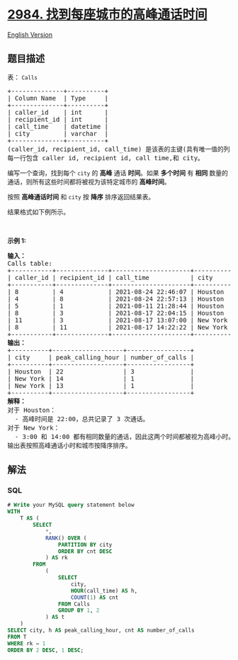 # [2984. 找到每座城市的高峰通话时间](https://leetcode.cn/problems/find-peak-calling-hours-for-each-city)

[English Version](/solution/2900-2999/2984.Find%20Peak%20Calling%20Hours%20for%20Each%20City/README_EN.md)

## 题目描述

<!-- 这里写题目描述 -->

<p>表：&nbsp;<code>Calls</code></p>

<pre>
+--------------+----------+
| Column Name  | Type     |
+--------------+----------+
| caller_id    | int      |
| recipient_id | int      |
| call_time    | datetime |
| city         | varchar  |
+--------------+----------+
(caller_id, recipient_id, call_time) 是该表的主键(具有唯一值的列)。
每一行包含 caller id, recipient id, call time,和 city。
</pre>

<p>编写一个查询，找到每个 <code>city</code>&nbsp;的 <strong>高峰</strong> 通话 <b>时间</b>。如果 <strong>多个时间</strong>&nbsp;有 <strong>相同</strong> 数量的通话，则所有这些时间都将被视为该特定城市的 <strong>高峰时间</strong>。</p>

<p>按照 <strong>高峰通话时间</strong>&nbsp;和<em> </em><code>city</code><em> </em>按 <strong>降序</strong> 排序返回结果表。</p>

<p>结果格式如下例所示。</p>

<p>&nbsp;</p>

<p><b>示例 1:</b></p>

<pre>
<b>输入：</b>
Calls table:
+-----------+--------------+---------------------+----------+
| caller_id | recipient_id | call_time           | city     |
+-----------+--------------+---------------------+----------+
| 8         | 4            | 2021-08-24 22:46:07 | Houston  |
| 4         | 8            | 2021-08-24 22:57:13 | Houston  |  
| 5         | 1            | 2021-08-11 21:28:44 | Houston  |  
| 8         | 3            | 2021-08-17 22:04:15 | Houston  |
| 11        | 3            | 2021-08-17 13:07:00 | New York |
| 8         | 11           | 2021-08-17 14:22:22 | New York |
+-----------+--------------+---------------------+----------+
<b>输出：</b>
+----------+-------------------+-----------------+
| city     | peak_calling_hour | number_of_calls |
+----------+-------------------+-----------------+
| Houston  | 22                | 3               |
| New York | 14                | 1               |
| New York | 13                | 1               |
+----------+-------------------+-----------------+
<b>解释：</b>
对于 Houston：
  - 高峰时间是 22:00，总共记录了 3 次通话。 
对于 New York：
  - 3:00 和 14:00 都有相同数量的通话，因此这两个时间都被视为高峰小时。
输出表按照高峰通话小时和城市按降序排序。</pre>

## 解法

<!-- 这里可写通用的实现逻辑 -->

<!-- tabs:start -->

### **SQL**

<!-- 这里可写当前语言的特殊实现逻辑 -->

```sql
# Write your MySQL query statement below
WITH
    T AS (
        SELECT
            *,
            RANK() OVER (
                PARTITION BY city
                ORDER BY cnt DESC
            ) AS rk
        FROM
            (
                SELECT
                    city,
                    HOUR(call_time) AS h,
                    COUNT(1) AS cnt
                FROM Calls
                GROUP BY 1, 2
            ) AS t
    )
SELECT city, h AS peak_calling_hour, cnt AS number_of_calls
FROM T
WHERE rk = 1
ORDER BY 2 DESC, 1 DESC;
```

<!-- tabs:end -->
